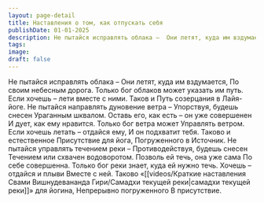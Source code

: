 ```yaml
---
layout: page-detail
title: Наставления о том, как отпускать себя
publishDate: 01-01-2025
description: Не пытайся исправлять облака –  Они летят, куда им вздумается,  По своим небесным дорога. Только бог облаков может указать им путь.  Если хочешь – лети вместе с ними.  Таков и Путь созерцания в Лайя-йоге...
tags:
image:
draft: false
---
```

Не пытайся исправлять облака –  Они летят, куда им вздумается,  По своим небесным дорога. Только бог облаков может указать им путь.  Если хочешь – лети вместе с ними.  Таков и Путь созерцания в Лайя-йоге.  Не пытайся направлять дуновение ветра –  Упорствуя, будешь снесен  Ураганным шквалом.  Оставь его, как есть – он уже совершенен  И дует, как ему нравится. Только бог ветра может  Управлять ветром.  Если хочешь летать – отдайся ему,  И он подхватит тебя. Таково и естественное  Присутствие для йога,  Погруженного в Источник.  Не пытайся управлять течением реки –  Противодействуя, будешь снесен Течением или схвачен водоворотом.  Позволь ей течь, она уже сама  По себе совершенна. Только бог реки знает, куда ей нужно течь.  Хочешь – отдайся и плыви  Вместе с ней. Таково «[[videos/Краткие наставления Свами Вишнудевананда Гири/Самадхи текущей реки|самадхи текущей реки]]» для йогина,  Непрерывно погруженного  В присутствие.
